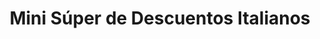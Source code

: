 ---
title: "Mini Súper de Descuentos Italianos"
url: /palmira/mini-super-de-descuentos-italianos/
shop: comodidad
---